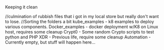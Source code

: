 Keeping it clean

//culmination of rubbish files that i got in my local store but really don't want to lose.
//Sorting the folders a bit
    kube_examples - k8 examples to deploy various components.
    Docker_examples - docker deployment w/K8 on Linux host, requires some cleanup
    Crypt0 - Some random Crypto scripts to test python and PHP
    XDR - Previous life, require some cleanup
    Automation - Currently empty, but stuff will happen here...
    